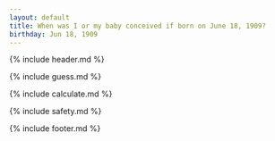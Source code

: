 ```yaml
---
layout: default
title: When was I or my baby conceived if born on June 18, 1909?
birthday: Jun 18, 1909
---
```


{% include header.md %}

{% include guess.md %}

{% include calculate.md %}

{% include safety.md %}

{% include footer.md %}



